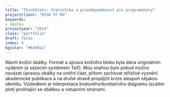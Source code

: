 ```yaml
---
title: "ThinkStats: Statistika a pravděpodobnost pro programátory"
projectclient: "KISK FF MU"
keywords: 
- obálka
projectyear: "2014"
class: "portfolio"
draft: false
index: 4
bgcolor: "#6e00a1"
---
```



Návrh knižní obálky. Formát a&nbsp;úprava knižního bloku byla dána originálním vydáním (a&nbsp;sázecím systémem TeX). Mou snahou bylo pokud možno navázat úpravou obálky na vnitřní část, přitom zachovat střízlivé vyznění akademické publikace a&nbsp;na druhé straně propůjčit knize alespoň nějakou identitu. Výsledkem je interpretace bodového/korelačního diagramu (scatter plot) prolínající se obálkou a&nbsp;vstupními stranami.